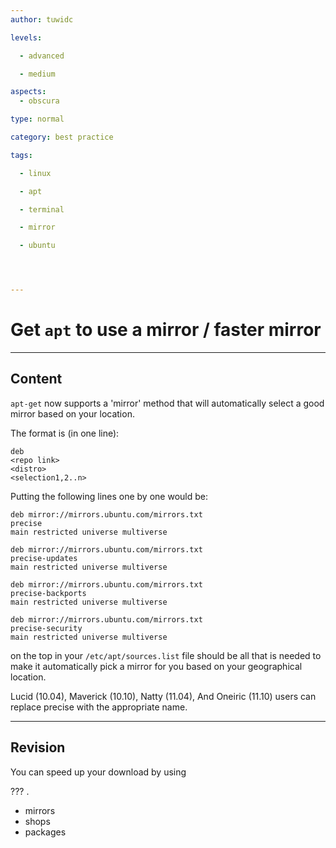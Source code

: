 ```yaml
---
author: tuwidc

levels:

  - advanced

  - medium

aspects:
  - obscura

type: normal

category: best practice

tags:

  - linux

  - apt

  - terminal

  - mirror

  - ubuntu




---
```


# Get `apt` to use a mirror / faster mirror

---
## Content

`apt-get` now supports a 'mirror' method that will automatically select a good mirror based on your location. 

The format is (in one line):
```
deb
<repo link>
<distro>
<selection1,2..n>

```
Putting the following lines one by one would be:
```
deb mirror://mirrors.ubuntu.com/mirrors.txt 
precise 
main restricted universe multiverse

deb mirror://mirrors.ubuntu.com/mirrors.txt 
precise-updates 
main restricted universe multiverse

deb mirror://mirrors.ubuntu.com/mirrors.txt 
precise-backports 
main restricted universe multiverse

deb mirror://mirrors.ubuntu.com/mirrors.txt 
precise-security 
main restricted universe multiverse
```

on the top in your `/etc/apt/sources.list` file should be all that is needed to make it automatically pick a mirror for you based on your geographical location.

Lucid (10.04), Maverick (10.10), Natty (11.04), And Oneiric (11.10) users can replace precise with the appropriate name.

---
## Revision

You can speed up your download by using 

??? .

* mirrors
* shops
* packages

 

